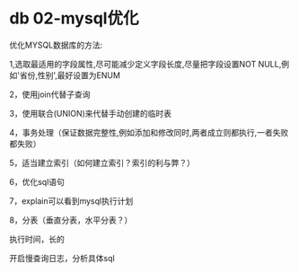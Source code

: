 # db 02-mysql优化

优化MYSQL数据库的方法:

1,选取最适用的字段属性,尽可能减少定义字段长度,尽量把字段设置NOT NULL,例如'省份,性别',最好设置为ENUM

2，使用join代替子查询

3，使用联合(UNION)来代替手动创建的临时表

4，事务处理（保证数据完整性,例如添加和修改同时,两者成立则都执行,一者失败都失败）

5，适当建立索引（如何建立索引？索引的利与弊？）

6，优化sql语句

7，explain可以看到mysql执行计划

8，分表（垂直分表，水平分表？）

执行时间，长的

开启慢查询日志，分析具体sql